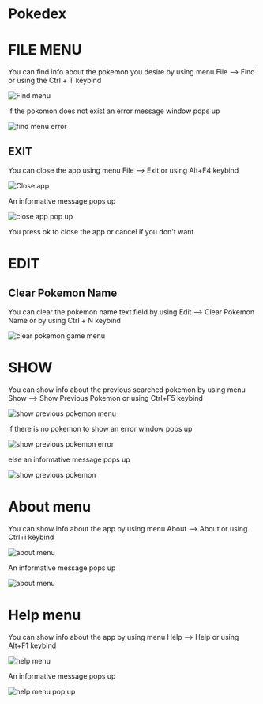 # Pokedex

# FILE MENU

You can find info about the pokemon you desire by using menu File --> Find or using the Ctrl + T keybind

<p><img src = "file/find menu.png" title="Find menu">

if the pokomon does not exist an error message window pops up


<p><img src = "file/find error.png" title="find menu  error">


## EXIT


You can close the app using menu File --> Exit or using Alt+F4 keybind

<p><img src = "file/exit menu.png" title="Close app">

An informative message pops up

<p><img src ="file/exit menu pop up.png" title="close app pop up"/> </p>

You press ok to close the app or cancel if you don't want

# EDIT

## Clear Pokemon Name

You can clear the pokemon name text field by using Edit --> Clear Pokemon Name or by using Ctrl + N keybind

<p><img src ="edit/clear pokemon name menu.png" title="clear pokemon game menu"/> </p>


# SHOW

You can show info about the previous searched pokemon by using menu Show --> Show Previous Pokemon or using Ctrl+F5 keybind

<p><img src="show/show previous pokemon menu.png" title="show previous pokemon menu"/></p>

if there is no pokemon to show an error window pops up

<p><img src="show/show previous pokemon error.png" title="show previous pokemon error"/></p>

else an informative message pops up

<p><img src="show/show previous pokemon.png" title="show previous pokemon"/></p>

# About menu

You can show info about the app by using menu About --> About or using Ctrl+i keybind

<p><img src="about/about menu.png" title="about menu"/></p>

An informative message pops up

<p><img src="about/about pop up.png" title="about menu"/></p> 

# Help menu

You can show info about the app by using menu Help --> Help or using Alt+F1 keybind

<p><img src="help/help menu.png" title="help menu"/></p>

An informative message pops up

<p><img src="help/help pop up.png" title="help menu pop up"/></p> 
